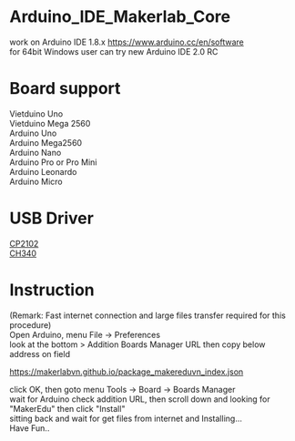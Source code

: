 # Arduino_IDE_Makerlab_Core

work on Arduino IDE 1.8.x https://www.arduino.cc/en/software  
for 64bit Windows user can try new Arduino IDE 2.0 RC  

# Board support
Vietduino Uno  
Vietduino Mega 2560  
Arduino Uno  
Arduino Mega2560  
Arduino Nano  
Arduino Pro or Pro Mini  
Arduino Leonardo  
Arduino Micro  

# USB Driver
[CP2102](https://www.silabs.com/developers/usb-to-uart-bridge-vcp-drivers?tab=downloads)  
[CH340](http://www.mediafire.com/download/j9k6p9n6nzo54tq/%5BHshop.vn%5D_CH340_Driver.zip)  

# Instruction
(Remark: Fast internet connection and large files transfer required for this procedure)  
Open Arduino, menu File -> Preferences  
look at the bottom > Addition Boards Manager URL then copy below address on field  

https://makerlabvn.github.io/package_makereduvn_index.json  

click OK, then goto menu Tools -> Board -> Boards Manager  
wait for Arduino check addition URL, then scroll down and looking for "MakerEdu" then click "Install"  
sitting back and wait for get files from internet and Installing...  
Have Fun..  
